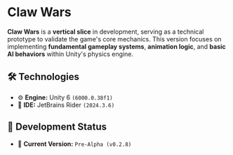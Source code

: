 # Claw Wars  

**Claw Wars** is a **vertical slice** in development, serving as a technical prototype to validate the game's core mechanics. This version focuses on implementing **fundamental gameplay systems**, **animation logic**, and **basic AI behaviors** within Unity's physics engine. 

## 🛠 Technologies  
- ⚙️ **Engine:** Unity 6 `(6000.0.38f1)`
- 📝 **IDE:** JetBrains Rider `(2024.3.6)`

## 🚧 Development Status
- 📌 **Current Version:** `Pre-Alpha (v0.2.8)` 
